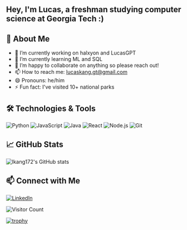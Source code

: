 ## Hey, I'm Lucas, a freshman studying computer science at Georgia Tech :)

## 🚀 About Me
- 🔭 I’m currently working on halxyon and LucasGPT
- 🌱 I’m currently learning ML and SQL
- 👯 I’m happy to collaborate on anything so please reach out!
- 📫 How to reach me: lucaskang.gt@gmail.com
- 😄 Pronouns: he/him
- ⚡ Fun fact: I've visited 10+ national parks

## 🛠️ Technologies & Tools

![Python](https://img.shields.io/badge/-Python-05122A?style=flat&logo=python) 
![JavaScript](https://img.shields.io/badge/-JavaScript-05122A?style=flat&logo=javascript) 
![Java](https://img.shields.io/badge/-Java-05122A?style=flat&logo=java)
![React](https://img.shields.io/badge/-React-05122A?style=flat&logo=react) 
![Node.js](https://img.shields.io/badge/-Node.js-05122A?style=flat&logo=node.js) 
![Git](https://img.shields.io/badge/-Git-05122A?style=flat&logo=git) 

## 📈 GitHub Stats

![lkang172's GitHub stats](https://github-readme-stats.vercel.app/api?username=lkang172&show_icons=true&theme=radical)

## 📫 Connect with Me

[![LinkedIn](https://img.shields.io/badge/-LinkedIn-05122A?style=flat&logo=linkedin)](www.linkedin.com/in/lucas-kang-gt)

<!-- Optional: Add a visitor counter -->
![Visitor Count](https://komarev.com/ghpvc/?username=lkang172&color=blue&style=flat)

<!-- Optional: Add a profile trophy -->
[![trophy](https://github-profile-trophy.vercel.app/?username=lkang172&theme=radical)](https://github.com/ryo-ma/github-profile-trophy)
